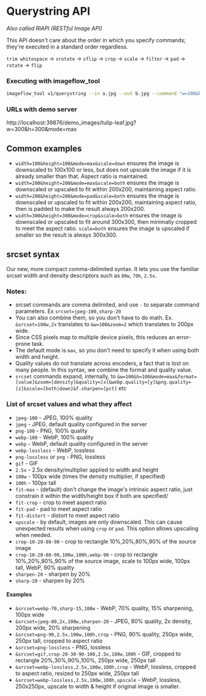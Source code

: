 # Querystring API

*Also called RIAPI (RESTful Image API)*

This API doesn't care about the order in which you specify commands; they're executed in a standard order regardless.

`trim whitespace` -> `srotate` -> `sflip` -> `crop` -> `scale` -> `filter` -> `pad` -> `rotate` -> `flip`

### Executing with imageflow_tool


```bash
imageflow_tool v1/querystring --in a.jpg --out b.jpg --command "w=100&h=100&mode=max" --quiet
```

### URLs with demo server

http://localhost:39876/demo_images/tulip-leaf.jpg?w=300&h=300&mode=max

## Common examples

* `width=100&height=100&mode=max&scale=down` ensures the image is downscaled to 100x100 or less,
but does not upscale the image if it is already smaller than that. Aspect ratio is maintained. 
* `width=200&height=200&mode=max&scale=both` ensures the image is downscaled or upscaled to fit within 200x200, 
maintaining aspect ratio. 
* `width=200&height=200&mode=pad&scale=both` ensures the image is downscaled or upscaled to fit within 200x200, 
  maintaining aspect ratio, then is padded to make the result always 200x200.
* `width=300&height=300&mode=crop&scale=both` ensures the image is downscaled or upscaled to fit around 300x300,
then minimally cropped to meet the aspect ratio. `scale=both` ensures the image is upscaled if smaller so the result 
is always 300x300. 

## srcset syntax

Our new, more compact comma-delimited syntax. It lets you use the familiar srcset width and density descriptors such as  `80w`, `70h`, `2.5x`.

### Notes: 

* srcset commands are comma delimited, and use `-` to separate command parameters. Ex `srcset=jpeg-100,sharp-20`
* You can also combine them, so you don't have to do math. Ex. `&srcset=100w,2x` translates to `&w=100&zoom=2` which translates to 200px wide.
* Since CSS pixels map to multiple device pixels, this reduces an error-prone task.
* The default mode is `max`, so you don't need to specify it when using both width and height.
* Quality values do not translate across encoders, a fact that is lost on many people. In this syntax, we combine the format and quality value.
* `srcset` commands expand, internally, to `&w=100&h=100&mode=max&format=[value]&zoom=[density]&quality=[x]&webp.quality=[y]&png.quality=[z]&scale=[both|down]&f.sharpen=[pct]` etc


### List of srcset values and what they affect

* `jpeg-100` - JPEG, 100% quality
* `jpeg` - JPEG, default quality configured in the server
* `png-100` - PNG, 100% quality
* `webp-100` - WebP, 100% quality
* `webp` - WebP, default quality configured in the server
* `webp-lossless` - WebP, lossless
* `png-lossless` or `png`  - PNG, lossless
* `gif` - GIF
* `2.5x` - 2.5x density/multiplier applied to width and height
* `100w` - 100px wide (times the density multiplier, if specified)
* `100h` - 100px tall
* `fit-max` - (default) don't change the image's intrinsic aspect ratio, just constrain it within the width/height box if both are specified/
* `fit-crop` - crop to meet aspect ratio
* `fit-pad` - pad to meet aspect ratio
* `fit-distort` - distort to meet aspect ratio
* `upscale` - by default, images are only downscaled. This can cause unexpected results when using `crop` or `pad`. This option allows upscaling when needed.
* `crop-10-20-80-90` - crop to rectangle 10%,20%,80%,90% of the source image
* `crop-10-20-80-90,100w,100h,webp-90` - crop to rectangle 10%,20%,80%,90% of the source image, scale to 100px wide, 100px tall, WebP, 90% quality
* `sharpen-20` - sharpen by 20%
* `sharp-20` - sharpen by 20%

#### Examples

* `&srcset=webp-70,sharp-15,100w` - WebP, 70% quality, 15% sharpening, 100px wide
* `&srcset=jpeg-80,2x,100w,sharpen-20` - JPEG, 80% quality, 2x density, 200px wide, 20% sharpening
* `&srcset=png-90,2.5x,100w,100h,crop` - PNG, 90% quality, 250px wide, 250px tall, cropped to aspect ratio
* `&srcset=png-lossless` - PNG, lossless
* `&srcset=gif,crop-20-30-90-100,2.5x,100w,100h` - GIF, cropped to rectangle 20%,30%,90%,100%, 250px wide, 250px tall
* `&srcset=webp-lossless,2.5x,100w,100h,crop` - WebP, lossless, cropped to aspect ratio, resized to 250px wide, 250px tall
* `&srcset=webp-lossless,2.5x,100w,100h,upscale` - WebP, lossless, 250x250px, upscale to width & height if original image is smaller.
